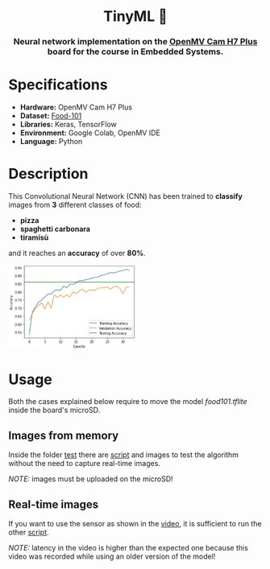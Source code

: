 <div align="center">
  
# TinyML :cake:

### Neural network implementation on the [OpenMV Cam H7 Plus](https://www.polimarcheracingteam.com/it/) board for the course in Embedded Systems.

</div>

# Specifications

* **Hardware:** OpenMV Cam H7 Plus
* **Dataset:** [Food-101](https://data.vision.ee.ethz.ch/cvl/datasets_extra/food-101/)
* **Libraries:** Keras, TensorFlow
* **Environment:** Google Colab, OpenMV IDE
* **Language:** Python

# Description

This Convolutional Neural Network (CNN) has been trained to **classify** images from **3** different classes of food:

* **pizza**
* **spaghetti carbonara**
* **tiramisù**

and it reaches an **accuracy** of over **80%**.

<img src="media/accuracy.jpg" width="50%" height="50%">

# Usage

Both the cases explained below require to move the model *food101.tflite* inside the board's microSD.

## Images from memory

Inside the folder [test](https://github.com/ingtommi/TinyML/tree/main/test) there are [script](https://github.com/ingtommi/TinyML/blob/main/test/test_script.py) and images to test the algorithm without the need to capture real-time images.

*NOTE:* images must be uploaded on the microSD!

## Real-time images

If you want to use the sensor as shown in the [video](https://github.com/ingtommi/TinyML/blob/main/media/video.mp4), it is sufficient to run the other [script](https://github.com/ingtommi/TinyML/blob/main/script.py).

*NOTE:* latency in the video is higher than the expected one because this video was recorded while using an older version of the model!
